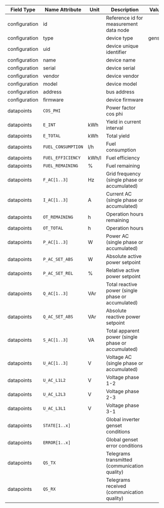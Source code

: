 | Field Type    | Name Attribute     | Unit  | Description                                        | Value  | Required | Example                       | Version |
|---------------|--------------------|-------|----------------------------------------------------|--------|----------|-------------------------------|---------|
| configuration | id                 |       | Reference id for measurement data node             |        | x        | <device id=“1“ type=“genset“> | 2.0.9   |
| configuration | type               |       | device type                                        | genset | x        | <device id=“1“ type=“genset“> | 2.0.9   |
| configuration | uid                |       | device unique identifier                           |        | x        | <uid>GEN12345</uid>           | 2.0.9   |
| configuration | name               |       | device name                                        |        |          | <name>Genset A</name>         | 2.0.9   |
| configuration | serial             |       | device serial                                      |        |          | <serial>GEN11.22.33</serial>  | 2.0.9   |
| configuration | vendor             |       | device vendor                                      |        |          | <vendor>Vendor 123</vendor>   | 2.0.9   |
| configuration | model              |       | device model                                       |        |          | <model>Model ABC</model>      | 2.0.9   |
| configuration | address            |       | bus address                                        |        |          | <address>1</address>          | 2.0.9   |
| configuration | firmware           |       | device firmware                                    |        |          | <firmware>1.23.3</firmware>   | 2.0.9   |
| datapoints    | `COS_PHI`          |       | Power factor cos phi                               |        |          |                               |         |
| datapoints    | `E_INT`            | kWh   | Yield in current interval                          |        |          |                               |         |
| datapoints    | `E_TOTAL`          | kWh   | Total yield                                        |        |          |                               |         |
| datapoints    | `FUEL_CONSUMPTION` | l/h   | Fuel consumption                                   |        |          |                               |         |
| datapoints    | `FUEL_EFFICIENCY`  | kWh/l | Fuel efficiency                                    |        |          |                               |         |
| datapoints    | `FUEL_REMAINING`   | %     | Fuel remaining                                     |        |          |                               |         |
| datapoints    | `F_AC[1..3]`       | Hz    | Grid frequency (single phase or accumulated)       |        |          |                               |         |
| datapoints    | `I_AC[1..3]`       | A     | Current AC (single phase or accumulated)           |        |          |                               |         |
| datapoints    | `OT_REMAINING`     | h     | Operation hours remaining                          |        |          |                               |         |
| datapoints    | `OT_TOTAL`         | h     | Operation hours                                    |        |          |                               |         |
| datapoints    | `P_AC[1..3]`       | W     | Power AC (single phase or accumulated)             |        |          |                               |         |
| datapoints    | `P_AC_SET_ABS`     | W     | Absolute active power setpoint                     |        |          |                               |         |
| datapoints    | `P_AC_SET_REL`     | %     | Relative active power setpoint                     |        |          |                               |         |
| datapoints    | `Q_AC[1..3]`       | VAr   | Total reactive power (single phase or accumulated) |        |          |                               |         |
| datapoints    | `Q_AC_SET_ABS`     | VAr   | Absolute reactive power setpoint                   |        |          |                               |         |
| datapoints    | `S_AC[1..3]`       | VA    | Total apparent power (single phase or accumulated) |        |          |                               |         |
| datapoints    | `U_AC[1..3]`       | V     | Voltage AC (single phase or accumulated)           |        |          |                               |         |
| datapoints    | `U_AC_L1L2`        | V     | Voltage phase 1-2                                  |        |          |                               |         |
| datapoints    | `U_AC_L2L3`        | V     | Voltage phase 2-3                                  |        |          |                               |         |
| datapoints    | `U_AC_L3L1`        | V     | Voltage phase 3-1                                  |        |          |                               |         |
| datapoints    | `STATE[1..x]`      |       | Global inverter genset conditions                  |        |          |                               |         |
| datapoints    | `ERROR[1..x]`      |       | Global genset error conditions                     |        |          |                               |         |
| datapoints    | `QS_TX`            |       | Telegrams transmitted (communication quality)      |        |          |                               |         |
| datapoints    | `QS_RX`            |       | Telegrams received (communication quality)         |        |          |                               |         |
